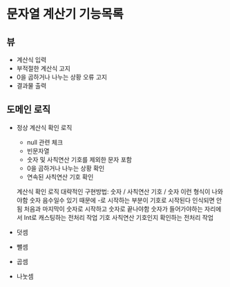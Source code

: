 # 문자열 계산기 기능목록

## 뷰 
- 계산식 입력
- 부적절한 계산식 고지 
- 0을 곱하거나 나누는 상황 오류 고지
- 결과물 출력 

## 도메인 로직 
- 정상 계산식 확인 로직
  - null 관련 체크
  - 빈문자열
  - 숫자 및 사칙연산 기호를 제외한 문자 포함  
  - 0을 곱하거나 나누는 상황 확인
  - 연속된 사칙연산 기호 확인


  계산식 확인 로직 대략적인 구현방법:
  숫자 / 사칙연산 기호 / 숫자 이런 형식이 나와야함
  숫자 음수일수 있기 때문에 -로 시작하는 부분이 기호로 시작된다 인식되면 안됨
  처음과 마지막이 숫자로 시작하고 숫자로 끝나야함
  숫자가 들어가야하는 자리에서 Int로 캐스팅하는 전처리 작업
  기호 사칙연산 기호인지 확인하는 전처리 작업 


- 덧셈
- 뺄셈
- 곱셈
- 나눗셈